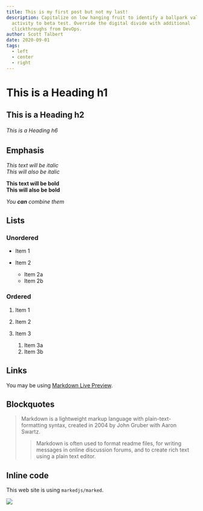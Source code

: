 ```yaml
---
title: This is my first post but not my last!
description: Capitalize on low hanging fruit to identify a ballpark value added
  activity to beta test. Override the digital divide with additional
  clickthroughs from DevOps.
author: Scott Talbert
date: 2020-09-01
tags:
  - left
  - center
  - right
---
```

# This is a Heading h1

## This is a Heading h2

###### This is a Heading h6

## Emphasis

*This text will be italic*\
*This will also be italic*

**This text will be bold**\
**This will also be bold**

*You **can** combine them*

## Lists

### Unordered

* Item 1
* Item 2

  * Item 2a
  * Item 2b

### Ordered

1. Item 1
2. Item 2
3. Item 3

   1. Item 3a
   2. Item 3b

## Links

You may be using [Markdown Live Preview](https://markdownlivepreview.com/).

## Blockquotes

> Markdown is a lightweight markup language with plain-text-formatting syntax, created in 2004 by John Gruber with Aaron Swartz.
>
> > Markdown is often used to format readme files, for writing messages in online discussion forums, and to create rich text using a plain text editor.

## Inline code

This web site is using `markedjs/marked`.

![](/static/img/2022-06-23_17_04_32_view_east_along_maryland_state_route_404_-ocean_highway-_just_east_of_maryland_state_route_480_-ridgely_road-_in_thomas_town-_caroline_county-_maryland.jpg)
